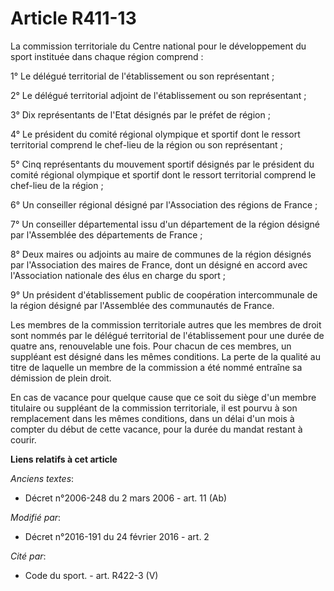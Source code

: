 # Article R411-13

La commission territoriale du Centre national pour le développement du sport instituée dans chaque région comprend : 

1° Le délégué territorial de l'établissement ou son représentant ; 

2° Le délégué territorial adjoint de l'établissement ou son représentant ; 

3° Dix représentants de l'Etat désignés par le préfet de région ; 

4° Le président du comité régional olympique et sportif dont le ressort territorial comprend le chef-lieu de la région ou son
représentant ; 

5° Cinq représentants du mouvement sportif désignés par le président du comité régional olympique et sportif dont le ressort
territorial comprend le chef-lieu de la région ; 

6° Un conseiller régional désigné par l'Association des régions de France ; 

7° Un conseiller départemental issu d'un département de la région désigné par l'Assemblée des départements de France ; 

8° Deux maires ou adjoints au maire de communes de la région désignés par l'Association des maires de France, dont un désigné
en accord avec l'Association nationale des élus en charge du sport ; 

9° Un président d'établissement public de coopération intercommunale de la région désigné par l'Assemblée des communautés de
France. 

Les membres de la commission territoriale autres que les membres de droit sont nommés par le délégué territorial de
l'établissement pour une durée de quatre ans, renouvelable une fois. Pour chacun de ces membres, un suppléant est désigné
dans les mêmes conditions. La perte de la qualité au titre de laquelle un membre de la commission a été nommé entraîne sa
démission de plein droit.

En cas de vacance pour quelque cause que ce soit du siège d'un membre titulaire ou suppléant de la commission territoriale,
il est pourvu à son remplacement dans les mêmes conditions, dans un délai d'un mois à compter du début de cette vacance, pour
la durée du mandat restant à courir.

**Liens relatifs à cet article**

_Anciens textes_:

  - Décret n°2006-248 du 2 mars 2006 - art. 11 (Ab)

_Modifié par_:

  - Décret n°2016-191 du 24 février 2016 - art. 2

_Cité par_:

  - Code du sport. - art. R422-3 (V)
